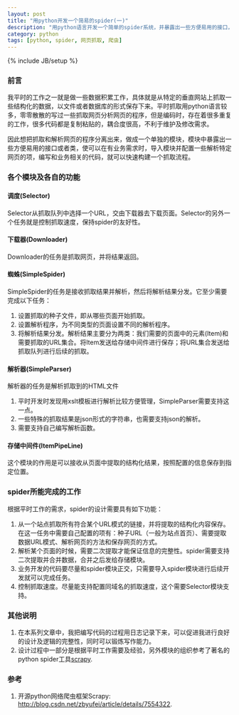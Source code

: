 ```yaml
---
layout: post
title: "用python开发一个简易的spider(一)"
description: "用python语言开发一个简单的spider系统，并暴露出一些方便易用的接口，可以在有业务需求时导入spider模块，快速构建抓取流程。"
category: python
tags: [python, spider, 网页抓取, 爬虫]
---
```

{% include JB/setup %}

### 前言

我平时的工作之一就是做一些数据积累工作，具体就是从特定的垂直网站上抓取一些结构化的数据，以文件或者数据库的形式保存下来。平时抓取用python语言较多，零零散散的写过一些抓取网页分析网页的程序，但是编码时，存在着很多重复的工作，很多代码都是复制粘贴的，耦合度很高，不利于维护及修改需求。

因此想把抓取和解析网页的程序分离出来，做成一个单独的模块，模块中暴露出一些方便易用的接口或者类，使可以在有业务需求时，导入模块并配置一些解析特定网页的项，编写和业务相关的代码，就可以快速构建一个抓取流程。


<!-- more -->

### 各个模块及各自的功能

#### 调度(Selector)

Selector从抓取队列中选择一个URL，交由下载器去下载页面。Selector的另外一个任务就是控制抓取速度，保持spider的友好性。

#### 下载器(Downloader)

Downloader的任务是抓取网页，并将结果返回。

#### 蜘蛛(SimpleSpider)

SimpleSpider的任务是接收抓取结果并解析，然后将解析结果分发。它至少需要完成以下任务：

1. 设置抓取的种子文件，即从哪些页面开始抓取。
2. 设置解析程序，为不同类型的页面设置不同的解析程序。
3. 将解析结果分发。解析结果主要分为两类：我们需要的页面中的元素(Item)和需要抓取的URL集合。将Item发送给存储中间件进行保存；将URL集合发送给抓取队列进行后续的抓取。

#### 解析器(SimpleParser)

解析器的任务是解析抓取到的HTML文件

1. 平时开发时发现用xslt模板进行解析比较方便管理，SimpleParser需要支持这一点。
2. 一些特殊的抓取结果是json形式的字符串，也需要支持json的解析。
3. 需要支持自己编写解析函数。

#### 存储中间件(ItemPipeLine)

这个模块的作用是可以接收从页面中提取的结构化结果，按照配置的信息保存到指定位置。

### spider所能完成的工作

根据平时工作的需求，spider的设计需要具有如下功能：

1. 从一个站点抓取所有符合某个URL模式的链接，并将提取的结构化内容保存。在这一任务中需要自己配置的项有：种子URL（一般为站点首页）、需要提取数据URL模式、解析网页的方法和保存网页的方式。
2. 解析某个页面的时候，需要二次提取才能保证信息的完整性。spider需要支持二次提取并合并数据，合并之后发给存储模块。
3. 业务开发的代码要尽量和spider模块正交，只需要导入spider模块进行后续开发就可以完成任务。
4. 控制抓取速度。尽量能支持配置同域名的抓取速度，这个需要Selector模块支持。

### 其他说明
1. 在本系列文章中，我把编写代码的过程用日志记录下来，可以促进我进行良好的设计及逻辑的完整性，同时可以锻炼写作能力。
2. 设计过程中一部分是根据平时工作需要及经验，另外模块的组织参考了著名的python spider工具[scrapy](http://scrapy.org/).

### 参考

1. 开源python网络爬虫框架Scrapy: <http://blog.csdn.net/zbyufei/article/details/7554322>.
